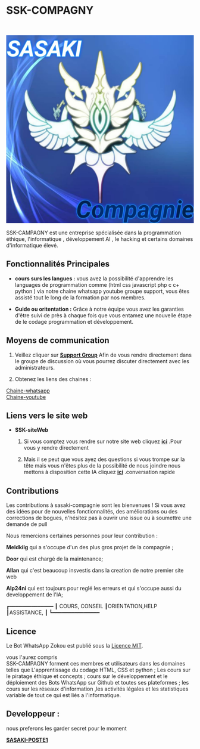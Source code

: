 <p align="center"><h1>SSK-COMPAGNY </h1><br> </p>




![banner](SASAKI-COMPAGNIE.jpg)

 SSK-CAMPAGNY est une entreprise spécialisée dans la programmation éthique, l'informatique , développement  AI , le hacking et certains domaines d'informatique élevé. 

## Fonctionnalités Principales

- **cours surs les langues :** vous avez la possibilité d'apprendre les languages de programmation comme (html css javascript php c c+ python ) via notre chaine whatsapp youtube groupe support, vous êtes assisté tout le long de la formation par nos membres.

- **Guide ou oritentation :** Grâce à notre équipe vous avez les garanties d'être suivi de près à chaque fois que vous entamez une nouvelle étape de le codage programmation et développement.


## Moyens de communication

1. Veillez cliquer sur **[Support Group](https://chat.whatsapp.com/IdB2EfQiNlKBekQrigN9m9)** Afin de vous rendre directement dans le groupe de discussion où vous pourrez discuter directement avec les administrateurs. 

2. Obtenez les liens des chaines  : <br>
  
[Chaine-whatsapp](https://whatsapp.com/channel/0029Vajrhmz96H4IsEjh4a41)  <br>
[Chaine-youtube](https://www.youtube.com/@SSK-FAMILYCAMPAGNY) <br>
  

## Liens vers le site web
- **SSK-siteWeb**
  1.  Si vous comptez vous rendre sur notre site web cliquez [**ici**](https://ssk-campagny-tech-lwigvv2.gamma.site/) .Pour vous y rendre directement

  2.  Mais il se peut que vous ayez des questions si vous trompe sur la tête mais vous n'êtes plus de la possibilité de nous joindre nous mettons à disposition cette IA cliquez [**ici**](https://barnaclestudios.com/chat/e/65d91c16-ff58-4537-b865-8137642872ef) .conversation rapide 

## Contributions

Les contributions à sasaki-compagnie sont les bienvenues ! Si vous avez des idées pour de nouvelles fonctionnalités, des améliorations ou des corrections de bogues, n'hésitez pas à ouvrir une issue ou à soumettre une demande de pull 

Nous remercions certaines personnes pour leur contribution :

**Meldkilg** qui a s'occupe d'un des plus gros projet de la compagnie ; <br>

**Door** qui est chargé de la maintenance;

**Allan** qui c'est beaucoup insvestis dans la creation de notre premier site web

**Alp24ni** qui est toujours pour reglé les erreurs et qui s'occupe aussi du developpement de l'IA;

┏━━━━━━━━━━━━━━
┃ COURS, CONSEIL 
┃ORIENTATION,HELP
┃ASSISTANCE,
┃
┗━━━━━━━━━━━━━━━
                
## Licence

Le Bot WhatsApp Zokou est publié sous la [Licence MIT](https://opensource.org/licenses/MIT).

vous l'aurez compris <br>
SSK-CAMPAGNY forment ces membres et utilisateurs dans les domaines telles que L'apprentissage du codage HTML, CSS et python ; Les cours sur le piratage éthique et concepts ; cours sur le développement et le déploiement des Bots WhatsApp sur Github et toutes ses plateformes ; les cours sur les réseaux d'information ,les activités légales et les statistiques variable de tout ce qui est liés a l'informatique.


## Developpeur :
 
nous preferons les garder secret pour le moment

  [**SASAKI-POSTE1**](https://github.com/SASAKI-POSTE1/SSK-COMPAGNY/)  <br>
 
 
